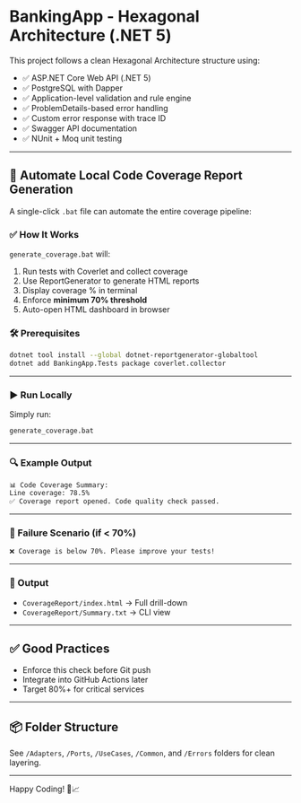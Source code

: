 # BankingApp - Hexagonal Architecture (.NET 5)

This project follows a clean Hexagonal Architecture structure using:
- ✅ ASP.NET Core Web API (.NET 5)
- ✅ PostgreSQL with Dapper
- ✅ Application-level validation and rule engine
- ✅ ProblemDetails-based error handling
- ✅ Custom error response with trace ID
- ✅ Swagger API documentation
- ✅ NUnit + Moq unit testing

---

## 🧪 Automate Local Code Coverage Report Generation

A single-click `.bat` file can automate the entire coverage pipeline:

### ✅ How It Works

`generate_coverage.bat` will:
1. Run tests with Coverlet and collect coverage
2. Use ReportGenerator to generate HTML reports
3. Display coverage % in terminal
4. Enforce **minimum 70% threshold**
5. Auto-open HTML dashboard in browser

### 🛠️ Prerequisites

```bash
dotnet tool install --global dotnet-reportgenerator-globaltool
dotnet add BankingApp.Tests package coverlet.collector
```

---

### ▶️ Run Locally

Simply run:

```bash
generate_coverage.bat
```

---

### 🔍 Example Output

```bash
📊 Code Coverage Summary:
Line coverage: 78.5%
✅ Coverage report opened. Code quality check passed.
```

---

### 🚦 Failure Scenario (if < 70%)

```bash
❌ Coverage is below 70%. Please improve your tests!
```

---

### 📁 Output

- `CoverageReport/index.html` → Full drill-down
- `CoverageReport/Summary.txt` → CLI view

---

## ✅ Good Practices

- Enforce this check before Git push
- Integrate into GitHub Actions later
- Target 80%+ for critical services

---

## 📦 Folder Structure

See `/Adapters`, `/Ports`, `/UseCases`, `/Common`, and `/Errors` folders for clean layering.

---

Happy Coding! 🔐📈